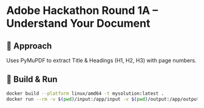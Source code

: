 # Adobe Hackathon Round 1A – Understand Your Document
## 📌 Approach
Uses PyMuPDF to extract Title & Headings (H1, H2, H3) with page numbers.
## 🚀 Build & Run
```bash
docker build --platform linux/amd64 -t mysolution:latest .
docker run --rm -v $(pwd)/input:/app/input -v $(pwd)/output:/app/output --network none mysolution:latest
```
